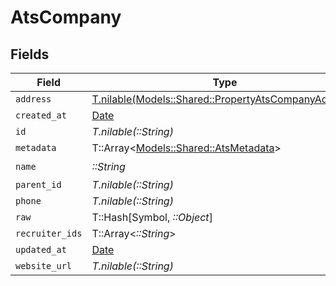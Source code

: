 # AtsCompany


## Fields

| Field                                                                                                    | Type                                                                                                     | Required                                                                                                 | Description                                                                                              |
| -------------------------------------------------------------------------------------------------------- | -------------------------------------------------------------------------------------------------------- | -------------------------------------------------------------------------------------------------------- | -------------------------------------------------------------------------------------------------------- |
| `address`                                                                                                | [T.nilable(Models::Shared::PropertyAtsCompanyAddress)](../../models/shared/propertyatscompanyaddress.md) | :heavy_minus_sign:                                                                                       | N/A                                                                                                      |
| `created_at`                                                                                             | [Date](https://ruby-doc.org/stdlib-2.6.1/libdoc/date/rdoc/Date.html)                                     | :heavy_minus_sign:                                                                                       | N/A                                                                                                      |
| `id`                                                                                                     | *T.nilable(::String)*                                                                                    | :heavy_minus_sign:                                                                                       | N/A                                                                                                      |
| `metadata`                                                                                               | T::Array<[Models::Shared::AtsMetadata](../../models/shared/atsmetadata.md)>                              | :heavy_minus_sign:                                                                                       | N/A                                                                                                      |
| `name`                                                                                                   | *::String*                                                                                               | :heavy_check_mark:                                                                                       | N/A                                                                                                      |
| `parent_id`                                                                                              | *T.nilable(::String)*                                                                                    | :heavy_minus_sign:                                                                                       | N/A                                                                                                      |
| `phone`                                                                                                  | *T.nilable(::String)*                                                                                    | :heavy_minus_sign:                                                                                       | N/A                                                                                                      |
| `raw`                                                                                                    | T::Hash[Symbol, *::Object*]                                                                              | :heavy_minus_sign:                                                                                       | N/A                                                                                                      |
| `recruiter_ids`                                                                                          | T::Array<*::String*>                                                                                     | :heavy_minus_sign:                                                                                       | N/A                                                                                                      |
| `updated_at`                                                                                             | [Date](https://ruby-doc.org/stdlib-2.6.1/libdoc/date/rdoc/Date.html)                                     | :heavy_minus_sign:                                                                                       | N/A                                                                                                      |
| `website_url`                                                                                            | *T.nilable(::String)*                                                                                    | :heavy_minus_sign:                                                                                       | N/A                                                                                                      |